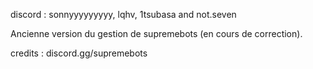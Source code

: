 discord : sonnyyyyyyyyy, lqhv, 1tsubasa and not.seven 

Ancienne version du gestion de supremebots (en cours de correction).

credits : discord.gg/supremebots
